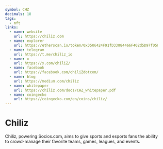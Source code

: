 ```yaml
---
symbol: CHZ
decimals: 18
tags:
  - nft
links:
  - name: website
    url: https://chiliz.com
  - name: explorer
    url: https://etherscan.io/token/0x3506424F91fD33084466F402d5D97f05F8e3b4AF
  - name: telegram
    url: https://t.me/chiliz_io
  - name: x
    url: https://x.com/chiliZ/
  - name: facebook
    url: https://facebook.com/chiliZdotcom/
  - name: blog
    url: https://medium.com/chiliz
  - name: whitepaper
    url: https://chiliz.com/docs/CHZ_whitepaper.pdf
  - name: coingecko
    url: https://coingecko.com/en/coins/chiliz/
---
```


# Chiliz

Chiliz, powering Socios.com, aims to give sports and esports fans the ability to crowd-manage their favorite teams, games, leagues, and events.
